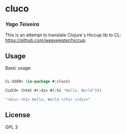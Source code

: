 # cluco
### _Yago Teixeira_

This is an attempt to translate Clojure`s Hiccup lib to CL: https://github.com/weavejester/hiccup.

## Usage

Basic usage:

```lisp

CL-USER> (in-package #:cluco)

CLUCO> (html #(:div #(:h1 "Hello, World")))

"<div> <h1> Hello, World </h1> </div>"

```

## License

GPL 3
